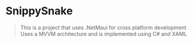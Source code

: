 # SnippySnake

> This is a project that uses .NetMaui for cross platform development
> Uses a MVVM architecture and is implemented using C# and XAML
